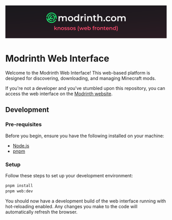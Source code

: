 # ![Frontend Cover](/.github/assets/web_cover.png)

# Modrinth Web Interface

Welcome to the Modrinth Web Interface! This web-based platform is designed for discovering, downloading, and managing Minecraft mods.

If you're not a developer and you've stumbled upon this repository, you can access the web interface on the [Modrinth website](https://modrinth.com).

## Development

### Pre-requisites

Before you begin, ensure you have the following installed on your machine:

- [Node.js](https://nodejs.org/en/)
- [pnpm](https://pnpm.io/)

### Setup

Follow these steps to set up your development environment:

```bash
pnpm install
pnpm web:dev
```

You should now have a development build of the web interface running with hot-reloading enabled. Any changes you make to the code will automatically refresh the browser.
